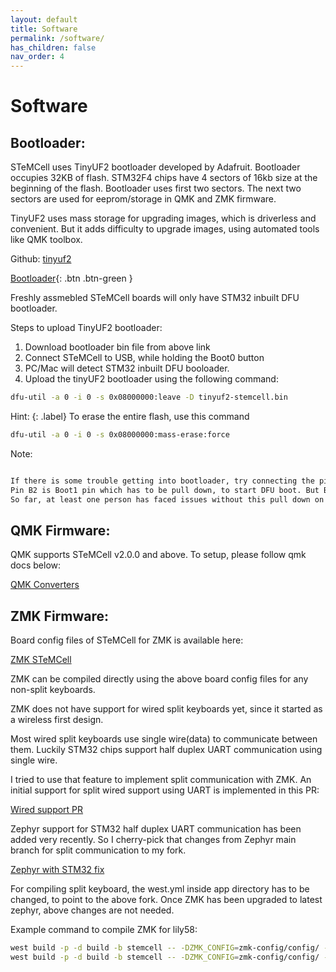```yaml
---
layout: default
title: Software
permalink: /software/
has_children: false
nav_order: 4
---
```


# Software

## Bootloader:

STeMCell uses TinyUF2 bootloader developed by Adafruit. Bootloader occupies 32KB of flash.
STM32F4 chips have 4 sectors of 16kb size at the beginning of the flash. Bootloader uses first
two sectors. The next two sectors are used for eeprom/storage in QMK and ZMK firmware.

TinyUF2 uses mass storage for upgrading images, which is driverless and convenient.
But it adds difficulty to upgrade images, using automated tools like QMK toolbox.

Github: [tinyuf2](https://github.com/megamind4089/tinyuf2)

[Bootloader](https://github.com/megamind4089/STeMCell/blob/main/bootloader/tinyuf2-stemcell.bin?raw=true){: .btn .btn-green }

Freshly assmebled STeMCell boards will only have STM32 inbuilt DFU bootloader.

Steps to upload TinyUF2 bootloader:
  1. Download bootloader bin file from above link
  1. Connect STeMCell to USB, while holding the Boot0 button
  1. PC/Mac will detect STM32 inbuilt DFU booloader.
  1. Upload the tinyUF2 bootloader using the following command:

```bash
dfu-util -a 0 -i 0 -s 0x08000000:leave -D tinyuf2-stemcell.bin
```

Hint:
{: .label}
To erase the entire flash, use this command
```bash
dfu-util -a 0 -i 0 -s 0x08000000:mass-erase:force
```

Note:
```bash

If there is some trouble getting into bootloader, try connecting the pin B2 to ground and follow the above steps.
Pin B2 is Boot1 pin which has to be pull down, to start DFU boot. But B2 pin is break out in STeMCell.
So far, at least one person has faced issues without this pull down on B2.
```


## QMK Firmware:

QMK supports STeMCell v2.0.0 and above. To setup, please follow qmk docs below:

[QMK Converters](https://docs.qmk.fm/#/feature_converters?id=stemcell)


## ZMK Firmware:

Board config files of STeMCell for ZMK is available here:

[ZMK STeMCell](https://github.com/megamind4089/zmk-config/tree/main/config/boards/arm/stemcell)

ZMK can be compiled directly using the above board config files for any non-split keyboards.

ZMK does not have support for wired split keyboards yet, since it started as a wireless first design.

Most wired split keyboards use single wire(data) to communicate between them. Luckily STM32 chips support half duplex UART communication using single wire.

I tried to use that feature to implement split communication with ZMK. An initial support for split wired support using UART is implemented in this PR:

[Wired support PR](https://github.com/zmkfirmware/zmk/pull/1117)

Zephyr support for STM32 half duplex UART communication has been added very recently. So I cherry-pick that changes from Zephyr main branch for split communication to my fork.

[Zephyr with STM32 fix](https://github.com/megamind4089/zephyr/tree/v2.5.0+zmk-fixes-stm32f4)

For compiling split keyboard, the west.yml inside app directory has to be changed, to point to the above fork. Once ZMK has been upgraded to latest zephyr, above changes are not needed.

Example command to compile ZMK for lily58:
```bash
west build -p -d build -b stemcell -- -DZMK_CONFIG=zmk-config/config/ -DSHIELD=lily58_left
west build -p -d build -b stemcell -- -DZMK_CONFIG=zmk-config/config/ -DSHIELD=lily58_right
```

